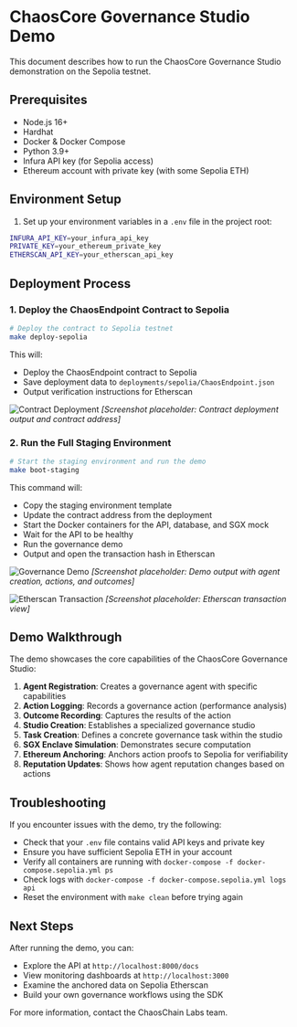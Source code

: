 # ChaosCore Governance Studio Demo

This document describes how to run the ChaosCore Governance Studio demonstration on the Sepolia testnet.

## Prerequisites

- Node.js 16+
- Hardhat
- Docker & Docker Compose
- Python 3.9+
- Infura API key (for Sepolia access)
- Ethereum account with private key (with some Sepolia ETH)

## Environment Setup

1. Set up your environment variables in a `.env` file in the project root:

```bash
INFURA_API_KEY=your_infura_api_key
PRIVATE_KEY=your_ethereum_private_key
ETHERSCAN_API_KEY=your_etherscan_api_key
```

## Deployment Process

### 1. Deploy the ChaosEndpoint Contract to Sepolia

```bash
# Deploy the contract to Sepolia testnet
make deploy-sepolia
```

This will:
- Deploy the ChaosEndpoint contract to Sepolia
- Save deployment data to `deployments/sepolia/ChaosEndpoint.json`
- Output verification instructions for Etherscan

![Contract Deployment](images/contract_deployment.png)
*[Screenshot placeholder: Contract deployment output and contract address]*

### 2. Run the Full Staging Environment

```bash
# Start the staging environment and run the demo
make boot-staging
```

This command will:
- Copy the staging environment template
- Update the contract address from the deployment
- Start the Docker containers for the API, database, and SGX mock
- Wait for the API to be healthy
- Run the governance demo
- Output and open the transaction hash in Etherscan

![Governance Demo](images/governance_demo.png)
*[Screenshot placeholder: Demo output with agent creation, actions, and outcomes]*

![Etherscan Transaction](images/etherscan_tx.png)
*[Screenshot placeholder: Etherscan transaction view]*

## Demo Walkthrough

The demo showcases the core capabilities of the ChaosCore Governance Studio:

1. **Agent Registration**: Creates a governance agent with specific capabilities
2. **Action Logging**: Records a governance action (performance analysis)
3. **Outcome Recording**: Captures the results of the action
4. **Studio Creation**: Establishes a specialized governance studio
5. **Task Creation**: Defines a concrete governance task within the studio
6. **SGX Enclave Simulation**: Demonstrates secure computation
7. **Ethereum Anchoring**: Anchors action proofs to Sepolia for verifiability
8. **Reputation Updates**: Shows how agent reputation changes based on actions

## Troubleshooting

If you encounter issues with the demo, try the following:

- Check that your `.env` file contains valid API keys and private key
- Ensure you have sufficient Sepolia ETH in your account
- Verify all containers are running with `docker-compose -f docker-compose.sepolia.yml ps`
- Check logs with `docker-compose -f docker-compose.sepolia.yml logs api`
- Reset the environment with `make clean` before trying again

## Next Steps

After running the demo, you can:

- Explore the API at `http://localhost:8000/docs`
- View monitoring dashboards at `http://localhost:3000`
- Examine the anchored data on Sepolia Etherscan
- Build your own governance workflows using the SDK

For more information, contact the ChaosChain Labs team. 